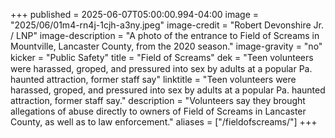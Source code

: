 +++
published = 2025-06-07T05:00:00.994-04:00
image = "2025/06/01m4-rn4j-1cjh-a3ny.jpeg"
image-credit = "Robert Devonshire Jr. / LNP"
image-description = "A photo of the entrance to Field of Screams in Mountville, Lancaster County, from the 2020 season."
image-gravity = "no"
kicker = "Public Safety"
title = "Field ᴏf Screams"
dek = "Teen volunteers were harassed, groped, and pressured into sex by adults at a popular Pa. haunted attraction, former staff say"
linktitle = "Teen volunteers were harassed, groped, and pressured into sex by adults at a popular Pa. haunted attraction, former staff say."
description = "Volunteers say they brought allegations of abuse directly to owners of Field of Screams in Lancaster County, as well as to law enforcement."
aliases = ["/fieldofscreams/"]
+++
